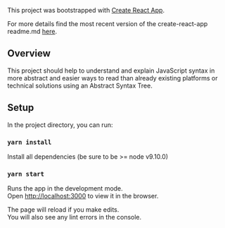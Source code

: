 This project was bootstrapped with [Create React App](https://github.com/facebook/create-react-app).

For more details find the most recent version of the create-react-app readme.md [here](https://github.com/facebook/create-react-app/blob/master/packages/react-scripts/template/README.md).

## Overview

This project should help to understand and explain JavaScript syntax in more abstract and easier ways to read than already existing platforms or technical solutions using an Abstract Syntax Tree.

## Setup

In the project directory, you can run:

### `yarn install`

Install all dependencies (be sure to be >= node v9.10.0)

### `yarn start`

Runs the app in the development mode.<br>
Open [http://localhost:3000](http://localhost:3000) to view it in the browser.

The page will reload if you make edits.<br>
You will also see any lint errors in the console.